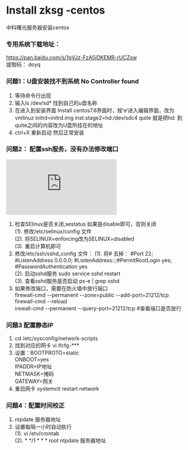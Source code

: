 # Install zksg -centos
中科曙光服务器安装centos
### 专用系统下载地址：  
https://pan.baidu.com/s/1gVJz-FzA5jDKEMR-rUCZsw   
提取码： doyq  
### 问题1：U盘安装找不到系统 No Controller found  
1. 等待命令行出现  
2. 输入ls /dev/sd* 找到自己的u盘名称  
3. 在进入到安装界面 Install centos7.6界面时，按’e‘进入编辑界面，改为vmlinuz initrd=initrd.img inst.stage2=hd:/dev/sdc4 quite 就是把hd: 到quite之间的内容改为U盘所挂在的地址  
4. ctrl+X 重新启动 然后正常安装  
### 问题2： 配置ssh服务，没有办法修改端口  
![参考](https://www.laozuo.org/11261.html)  
1. 检查SElinux是否关闭,sestatus 如果是disable即可，否则关闭  
   (1). 修改/etc/selinux/config 文件  
   (2). 将SELINUX=enforcing改为SELINUX=disabled  
   (3). 重启计算机即可  
2. 修改/etc/ssh/sshd_config 文件：
   (1). 将# 去掉： #Port 22; #ListenAddress 0.0.0.0; #ListenAddress::;#PermitRootLogin yes; #PasswordAuthentication yes    
   (2). 启动sshd服务 sudo service sshd restart    
   (3). 查看sshd服务是否启动 ps-e | grep sshd  
3. 如果修改端口，需要在防火墙中放行端口  
   firewall-cmd --permanent --zone=public --add-port=21212/tcp  
   firewall-cmd --reload  
   irewall-cmd --permanent --query-port=21212/tcp #查看端口是否放行  
### 问题3 配置静态IP  
1. cd /etc/sysconfig/network-scripts  
2. 找到对应的网卡 vi ifcfg-***    
3. 设置：BOOTPROTO=static  
        ONBOOT=yes  
        IPADDR=IP地址  
        NETMASK=掩码  
        GATEWAY=网关  
4. 重启网卡 systemctl restart network  
### 问题4：配置时间校正  
1. ntpdate 服务器地址  
2. 设置每隔一小时自动执行    
   (1). vi /etv/crontab  
   (2). * */1 * * * root ntpdate 服务器地址  
